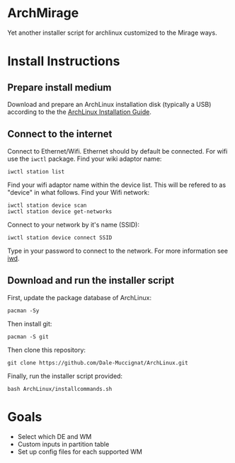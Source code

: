 # ArchMirage

Yet another installer script for archlinux customized to the Mirage ways.

# Install Instructions

## Prepare install medium

Download and prepare an ArchLinux installation disk (typically a USB) according to the the [ArchLinux Installation Guide](https://wiki.archlinux.org/title/installation_guide).

## Connect to the internet

Connect to Ethernet/Wifi. Ethernet should by default be connected. For wifi use the `iwctl` package.
Find your wiki adaptor name:
```
iwctl station list
```
Find your wifi adaptor name within the device list. This will be refered to as "device" in what follows. Find your Wifi network:
```
iwctl station device scan
iwctl station device get-networks
```
Connect to your network by it's name (SSID):
```
iwctl station device connect SSID
```
Type in your password to connect to the network. For more information see [iwd](https://wiki.archlinux.org/title/Iwd).

## Download and run the installer script

First, update the package database of ArchLinux:
```
pacman -Sy
```
Then install git:
```
pacman -S git
```
Then clone this repository:
```
git clone https://github.com/Dale-Muccignat/ArchLinux.git
```
Finally, run the installer script provided:
```
bash ArchLinux/installcommands.sh
```

# Goals
- Select which DE and WM
- Custom inputs in partition table
- Set up config files for each supported WM
